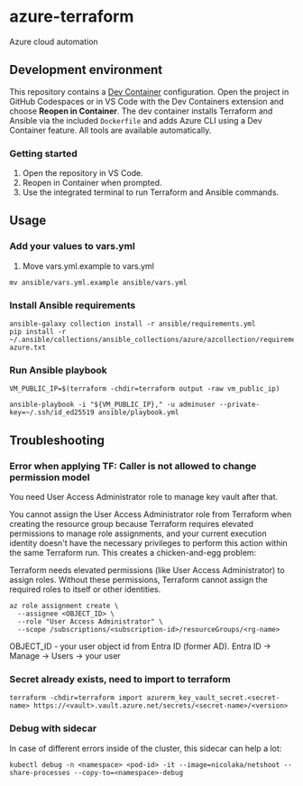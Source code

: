 # azure-terraform
Azure cloud automation


## Development environment

This repository contains a [Dev Container](https://containers.dev/) configuration.
Open the project in GitHub Codespaces or in VS Code with the Dev Containers extension
and choose **Reopen in Container**. The dev container installs Terraform and Ansible via the included `Dockerfile` and adds Azure CLI using a Dev Container feature.
All tools are available automatically.

### Getting started

1. Open the repository in VS Code.
2. Reopen in Container when prompted.
3. Use the integrated terminal to run Terraform and Ansible commands.
## Usage
### Add your values to vars.yml

1. Move vars.yml.example to vars.yml

`mv ansible/vars.yml.example ansible/vars.yml`

### Install Ansible requirements

```
ansible-galaxy collection install -r ansible/requirements.yml
pip install -r ~/.ansible/collections/ansible_collections/azure/azcollection/requirements-azure.txt
```

### Run Ansible playbook

```
VM_PUBLIC_IP=$(terraform -chdir=terraform output -raw vm_public_ip)

ansible-playbook -i "${VM_PUBLIC_IP}," -u adminuser --private-key=~/.ssh/id_ed25519 ansible/playbook.yml
```

## Troubleshooting

### Error when applying TF: Caller is not allowed to change permission model

You need User Access Administrator role to manage key vault after that.

You cannot assign the User Access Administrator role from Terraform when creating the resource group because Terraform requires elevated permissions to manage role assignments, and your current execution identity doesn't have the necessary privileges to perform this action within the same Terraform run. This creates a chicken-and-egg problem:

Terraform needs elevated permissions (like User Access Administrator) to assign roles.
Without these permissions, Terraform cannot assign the required roles to itself or other identities.

```
az role assignment create \
  --assignee <OBJECT_ID> \
  --role "User Access Administrator" \
  --scope /subscriptions/<subscription-id>/resourceGroups/<rg-name>
```

OBJECT_ID - your user object id from Entra ID (former AD). Entra ID -> Manage -> Users -> your user

### Secret already exists, need to import to terraform

```
terraform -chdir=terraform import azurerm_key_vault_secret.<secret-name> https://<vault>.vault.azure.net/secrets/<secret-name>/<version>
```

### Debug with sidecar

In case of different errors inside of the cluster, this sidecar can help a lot:

```
kubectl debug -n <namespace> <pod-id> -it --image=nicolaka/netshoot --share-processes --copy-to=<namespace>-debug
```
